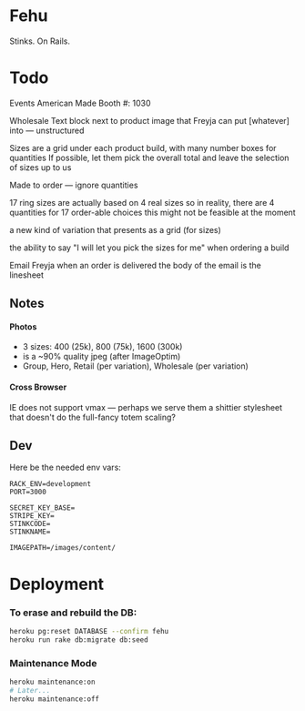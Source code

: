 # Fehu

Stinks. On Rails.


# Todo

Events
  American Made Booth #: 1030

Wholesale
  Text block next to product image that Freyja can put [whatever] into — unstructured
  
  Sizes are a grid under each product build, with many number boxes for quantities
  If possible, let them pick the overall total and leave the selection of sizes up to us
  
  Made to order — ignore quantities
  
  17 ring sizes are actually based on 4 real sizes
    so in reality, there are 4 quantities for 17 order-able choices
    this might not be feasible at the moment
  
  a new kind of variation that presents as a grid (for sizes)
  
  the ability to say "I will let you pick the sizes for me" when ordering a build
  
  Email Freyja when an order is delivered
    the body of the email is the linesheet
  
  
## Notes

#### Photos
*	3 sizes: 400 (25k), 800 (75k), 1600 (300k)
*	is a ~90% quality jpeg (after ImageOptim)
*	Group, Hero, Retail (per variation), Wholesale (per variation)


#### Cross Browser
IE does not support vmax — perhaps we serve them a shittier stylesheet that doesn't do the full-fancy totem scaling?


## Dev
Here be the needed env vars:

```
RACK_ENV=development
PORT=3000

SECRET_KEY_BASE=
STRIPE_KEY=
STINKCODE=
STINKNAME=

IMAGEPATH=/images/content/
```

# Deployment

### To erase and rebuild the DB:
```bash
heroku pg:reset DATABASE --confirm fehu
heroku run rake db:migrate db:seed
```

### Maintenance Mode
```bash
heroku maintenance:on
# Later...
heroku maintenance:off
```

